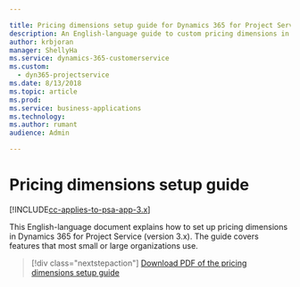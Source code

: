 ```yaml
---

title: Pricing dimensions setup guide for Dynamics 365 for Project Service (version 3.x)
description: An English-language guide to custom pricing dimensions in Project Service Automation for Dynamics 365
author: krbjoran
manager: ShellyHa
ms.service: dynamics-365-customerservice
ms.custom:
  - dyn365-projectservice
ms.date: 8/13/2018
ms.topic: article
ms.prod: 
ms.service: business-applications
ms.technology: 
ms.author: rumant
audience: Admin

---
```

# Pricing dimensions setup guide 

[!INCLUDE[cc-applies-to-psa-app-3.x](../../includes/cc-applies-to-psa-app-3x.md)]

This English-language document explains how to set up pricing dimensions in Dynamics 365 for Project Service (version 3.x). The guide covers features that most small or large organizations use.
 
> [!div class="nextstepaction"]
> [Download PDF of the pricing dimensions setup guide](https://go.microsoft.com/fwlink/?linkid=2008805)
